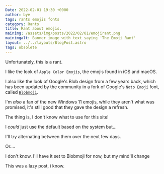 ```yaml
---
Date: 2022-02-01 19:30 +0000
author: bye
tags: rants emojis fonts
category: Rants
title: Rant about emojis.
mainimg: /assets/img/posts/2022/02/01/emojirant.png
mainimgalt: Banner image with text saying 'The Emoji Rant'
layout: ../../layouts/BlogPost.astro
Tags: obsolete
---
```


Unfortunately, this is a rant.

I like the look of `Apple Color Emojis`, the emojis found in iOS and macOS.

I also like the look of Google's Blob design from a few years back, which has been updated by the community in a fork of Google's `Noto Emoji` font, called [`Blobmoji`](https://github.com/C1710/blobmoji).

I'm *also* a fan of the new Windows 11 emojis, while they aren't what was promised, it's still good that they gave the design a refresh.

The thing is, I don't know what to use for this site!

I *could* just use the default based on the system but...

I'll try alternating between them over the next few days.

Or....

I don't know. I'll have it set to Blobmoji for now, but my mind'll change

This was a lazy post, i know.